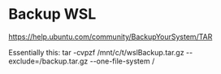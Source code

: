 # Backup WSL

<https://help.ubuntu.com/community/BackupYourSystem/TAR>

Essentially this:
tar -cvpzf /mnt/c/t/wslBackup.tar.gz --exclude=/backup.tar.gz --one-file-system /

